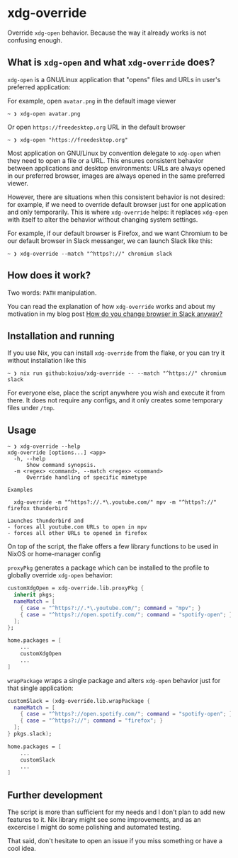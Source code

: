 # xdg-override

Override `xdg-open` behavior. Because the way it already works is not confusing enough.

## What is `xdg-open` and what `xdg-override` does?

`xdg-open` is a GNU/Linux application that "opens" files and URLs in user's preferred application:

For example, open `avatar.png` in the default image viewer
```
~ ❯ xdg-open avatar.png
```

Or open `https://freedesktop.org` URL in the default browser
```
~ ❯ xdg-open "https://freedesktop.org"
```

Most application on GNU/Linux by convention delegate to `xdg-open` when they need to open a file or a URL. This ensures consistent behavior between applications and desktop environments: URLs are always opened in our preferred browser, images are always opened in the same preferred viewer.

However, there are situations when this consistent behavior is not desired: for example, if we need to override default browser just for one application and only temporarily. This is where `xdg-override` helps: it replaces `xdg-open` with itself to alter the behavior without changing system settings.

For example, if our default browser is Firefox, and we want Chromium to be our default browser in Slack messanger, we can launch Slack like this:
```
~ ❯ xdg-override --match "^https?://" chromium slack
```

## How does it work?

Two words: `PATH` manipulation.

You can read the explanation of how `xdg-override` works and about my motivation in my blog post [How do you change browser in Slack anyway?](https://127001.me/change-browser-in-slack)

## Installation and running

If you use Nix, you can install `xdg-override` from the flake, or you can try it without installation like this 

```
~ ❯ nix run github:koiuo/xdg-override -- --match "^https://" chromium slack
```

For everyone else, place the script anywhere you wish and execute it from there. It does not require any configs, and it only creates some temporary files under `/tmp`.

## Usage

```
~ ❯ xdg-override --help
xdg-override [options...] <app>
  -h, --help
      Show command synopsis.
  -m <regex> <command>, --match <regex> <command>
      Override handling of specific mimetype

Examples

  xdg-override -m "^https?://.*\.youtube.com/" mpv -m "^https?://" firefox thunderbird

Launches thunderbird and
- forces all youtube.com URLs to open in mpv
- forces all other URLs to opened in firefox
```

On top of the script, the flake offers a few library functions to be used in NixOS or home-manager config

`proxyPkg` generates a package which can be installed to the profile to globally override `xdg-open` behavior:

``` Nix
customXdgOpen = xdg-override.lib.proxyPkg { 
  inherit pkgs; 
  nameMatch = [
    { case = "^https?://.*\.youtube.com/"; command = "mpv"; }
    { case = "^https?://open.spotify.com/"; command = "spotify-open"; }
  ];
};

home.packages = [
    ...
    customXdgOpen
    ...
]
```

`wrapPackage` wraps a single package and alters `xdg-open` behavior just for that single application:

``` Nix
customSlack = (xdg-override.lib.wrapPackage { 
  nameMatch = [
    { case = "^https?://open.spotify.com/"; command = "spotify-open"; }
    { case = "^https?://"; command = "firefox"; }
  ];
} pkgs.slack);

home.packages = [
    ...
    customSlack
    ...
]
```

## Further development

The script is more than sufficient for my needs and I don't plan to add new features to it. Nix library might see some improvements, and as an excercise I might do some polishing and automated testing.

That said, don't hesitate to open an issue if you miss something or have a cool idea.


